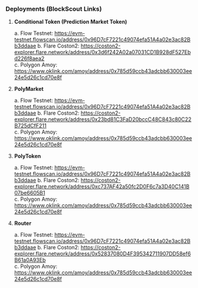 ### Deployments (BlockScout Links)

1. **Conditional Token (Prediction Market Token)**    


    a. Flow Testnet: https://evm-testnet.flowscan.io/address/0x96D7cF7221c49074efa51A4a02e3ac82Bb3ddaae
    b. Flare Coston2: https://coston2-explorer.flare.network/address/0x3d6f242A02a07031CD1B928dF527Ebd226f8aea2  
    c. Polygon Amoy: https://www.oklink.com/amoy/address/0x785d59ccb43adcbb630003ee24e5d26c1cd70e8f


2. **PolyMarket**


    a. Flow Testnet: https://evm-testnet.flowscan.io/address/0x96D7cF7221c49074efa51A4a02e3ac82Bb3ddaae
    b. Flare Coston2: https://coston2-explorer.flare.network/address/0x23bd81C3FaD20bccC48C843c80C22B725dCfF211  
    c. Polygon Amoy: https://www.oklink.com/amoy/address/0x785d59ccb43adcbb630003ee24e5d26c1cd70e8f

3. **PolyToken**


    a. Flow Testnet: https://evm-testnet.flowscan.io/address/0x96D7cF7221c49074efa51A4a02e3ac82Bb3ddaae
    b. Flare Coston2: https://coston2-explorer.flare.network/address/0xc737AF42a50fc2D0F6c7a3D40C141B07be6605B1  
    c. Polygon Amoy: https://www.oklink.com/amoy/address/0x785d59ccb43adcbb630003ee24e5d26c1cd70e8f

4. **Router**


    a. Flow Testnet: https://evm-testnet.flowscan.io/address/0x96D7cF7221c49074efa51A4a02e3ac82Bb3ddaae
    b. Flare Coston2: https://coston2-explorer.flare.network/address/0x52837080D4F395342711907DD58ef6B61a0A93Eb  
    c. Polygon Amoy: https://www.oklink.com/amoy/address/0x785d59ccb43adcbb630003ee24e5d26c1cd70e8f

